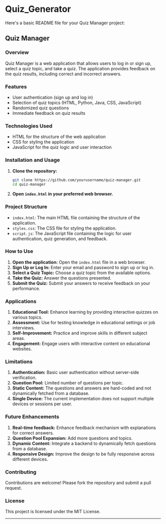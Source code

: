 # Quiz_Generator
Here's a basic README file for your Quiz Manager project:

## Quiz Manager

### Overview
Quiz Manager is a web application that allows users to log in or sign up, select a quiz topic, and take a quiz. The application provides feedback on the quiz results, including correct and incorrect answers.

### Features
- User authentication (sign up and log in)
- Selection of quiz topics (HTML, Python, Java, CSS, JavaScript)
- Randomized quiz questions
- Immediate feedback on quiz results

### Technologies Used
- HTML for the structure of the web application
- CSS for styling the application
- JavaScript for the quiz logic and user interaction

### Installation and Usage
1. **Clone the repository:**
    ```bash
    git clone https://github.com/yourusername/quiz-manager.git
    cd quiz-manager
    ```

2. **Open `index.html` in your preferred web browser.**

### Project Structure
- `index.html`: The main HTML file containing the structure of the application.
- `styles.css`: The CSS file for styling the application.
- `script.js`: The JavaScript file containing the logic for user authentication, quiz generation, and feedback.

### How to Use
1. **Open the application:** Open the `index.html` file in a web browser.
2. **Sign Up or Log In:** Enter your email and password to sign up or log in.
3. **Select a Quiz Topic:** Choose a quiz topic from the available options.
4. **Take the Quiz:** Answer the questions presented.
5. **Submit the Quiz:** Submit your answers to receive feedback on your performance.

### Applications
1. **Educational Tool:** Enhance learning by providing interactive quizzes on various topics.
2. **Assessment:** Use for testing knowledge in educational settings or job interviews.
3. **Self-Improvement:** Practice and improve skills in different subject areas.
4. **Engagement:** Engage users with interactive content on educational websites.

### Limitations
1. **Authentication:** Basic user authentication without server-side verification.
2. **Question Pool:** Limited number of questions per topic.
3. **Static Content:** The questions and answers are hard-coded and not dynamically fetched from a database.
4. **Single Device:** The current implementation does not support multiple devices or sessions per user.

### Future Enhancements
1. **Real-time feedback:** Enhance feedback mechanism with explanations for correct answers.
2. **Question Pool Expansion:** Add more questions and topics.
3. **Dynamic Content:** Integrate a backend to dynamically fetch questions from a database.
4. **Responsive Design:** Improve the design to be fully responsive across different devices.

### Contributing
Contributions are welcome! Please fork the repository and submit a pull request.

### License
This project is licensed under the MIT License.

---

